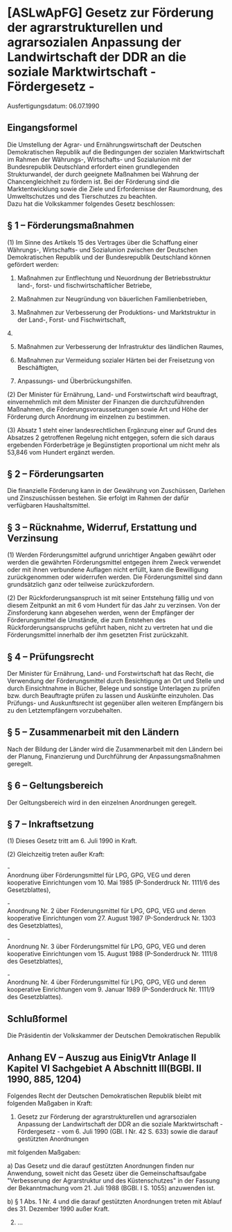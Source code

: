 # [ASLwApFG] Gesetz zur Förderung der agrarstrukturellen und agrarsozialen Anpassung der Landwirtschaft der DDR an die soziale Marktwirtschaft - Fördergesetz -

Ausfertigungsdatum: 06.07.1990

 

## Eingangsformel

Die Umstellung der Agrar- und Ernährungswirtschaft der Deutschen Demokratischen Republik auf die Bedingungen der sozialen Marktwirtschaft im Rahmen der Währungs-, Wirtschafts- und Sozialunion mit der Bundesrepublik Deutschland erfordert einen grundlegenden Strukturwandel, der durch geeignete Maßnahmen bei Wahrung der Chancengleichheit zu fördern ist. Bei der Förderung sind die Marktentwicklung sowie die Ziele und Erfordernisse der Raumordnung, des Umweltschutzes und des Tierschutzes zu beachten.  
Dazu hat die Volkskammer folgendes Gesetz beschlossen:


## § 1 – Förderungsmaßnahmen

(1) Im Sinne des Artikels 15 des Vertrages über die Schaffung einer Währungs-, Wirtschafts- und Sozialunion zwischen der Deutschen Demokratischen Republik und der Bundesrepublik Deutschland können gefördert werden:

1. Maßnahmen zur Entflechtung und Neuordnung der Betriebsstruktur land-, forst- und fischwirtschaftlicher Betriebe,

2. Maßnahmen zur Neugründung von bäuerlichen Familienbetrieben,

3. Maßnahmen zur Verbesserung der Produktions- und Marktstruktur in der Land-, Forst- und Fischwirtschaft,

4\.

5. Maßnahmen zur Verbesserung der Infrastruktur des ländlichen Raumes,

6. Maßnahmen zur Vermeidung sozialer Härten bei der Freisetzung von Beschäftigten,

7. Anpassungs- und Überbrückungshilfen.

(2) Der Minister für Ernährung, Land- und Forstwirtschaft wird beauftragt, einvernehmlich mit dem Minister der Finanzen die durchzuführenden Maßnahmen, die Förderungsvoraussetzungen sowie Art und Höhe der Förderung durch Anordnung im einzelnen zu bestimmen.

(3) Absatz 1 steht einer landesrechtlichen Ergänzung einer auf Grund des Absatzes 2 getroffenen Regelung nicht entgegen, sofern die sich daraus ergebenden Förderbeträge je Begünstigten proportional um nicht mehr als 53,846 vom Hundert ergänzt werden.


## § 2 – Förderungsarten

Die finanzielle Förderung kann in der Gewährung von Zuschüssen, Darlehen und Zinszuschüssen bestehen. Sie erfolgt im Rahmen der dafür verfügbaren Haushaltsmittel.


## § 3 – Rücknahme, Widerruf, Erstattung und Verzinsung

(1) Werden Förderungsmittel aufgrund unrichtiger Angaben gewährt oder werden die gewährten Förderungsmittel entgegen ihrem Zweck verwendet oder mit ihnen verbundene Auflagen nicht erfüllt, kann die Bewilligung zurückgenommen oder widerrufen werden. Die Förderungsmittel sind dann grundsätzlich ganz oder teilweise zurückzufordern.

(2) Der Rückforderungsanspruch ist mit seiner Entstehung fällig und von diesem Zeitpunkt an mit 6 vom Hundert für das Jahr zu verzinsen. Von der Zinsforderung kann abgesehen werden, wenn der Empfänger der Förderungsmittel die Umstände, die zum Entstehen des Rückforderungsanspruchs geführt haben, nicht zu vertreten hat und die Förderungsmittel innerhalb der ihm gesetzten Frist zurückzahlt.


## § 4 – Prüfungsrecht

Der Minister für Ernährung, Land- und Forstwirtschaft hat das Recht, die Verwendung der Förderungsmittel durch Besichtigung an Ort und Stelle und durch Einsichtnahme in Bücher, Belege und sonstige Unterlagen zu prüfen bzw. durch Beauftragte prüfen zu lassen und Auskünfte einzuholen. Das Prüfungs- und Auskunftsrecht ist gegenüber allen weiteren Empfängern bis zu den Letztempfängern vorzubehalten.


## § 5 – Zusammenarbeit mit den Ländern

Nach der Bildung der Länder wird die Zusammenarbeit mit den Ländern bei der Planung, Finanzierung und Durchführung der Anpassungsmaßnahmen geregelt.


## § 6 – Geltungsbereich

Der Geltungsbereich wird in den einzelnen Anordnungen geregelt.


## § 7 – Inkraftsetzung

(1) Dieses Gesetz tritt am 6. Juli 1990 in Kraft.

(2) Gleichzeitig treten außer Kraft:

\-  
Anordnung über Förderungsmittel für LPG, GPG, VEG und deren kooperative Einrichtungen vom 10. Mai 1985 (P-Sonderdruck Nr. 1111/6 des Gesetzblattes),

\-  
Anordnung Nr. 2 über Förderungsmittel für LPG, GPG, VEG und deren kooperative Einrichtungen vom 27. August 1987 (P-Sonderdruck Nr. 1303 des Gesetzblattes),

\-  
Anordnung Nr. 3 über Förderungsmittel für LPG, GPG, VEG und deren kooperative Einrichtungen vom 15. August 1988 (P-Sonderdruck Nr. 1111/8 des Gesetzblattes),

\-  
Anordnung Nr. 4 über Förderungsmittel für LPG, GPG, VEG und deren kooperative Einrichtungen vom 9. Januar 1989 (P-Sonderdruck Nr. 1111/9 des Gesetzblattes).


## Schlußformel

Die Präsidentin der Volkskammer der Deutschen Demokratischen Republik


## Anhang EV – Auszug aus EinigVtr Anlage II Kapitel VI Sachgebiet A Abschnitt III(BGBl. II 1990, 885, 1204)

Folgendes Recht der Deutschen Demokratischen Republik bleibt mit folgenden Maßgaben in Kraft:

1. Gesetz zur Förderung der agrarstrukturellen und agrarsozialen Anpassung der Landwirtschaft der DDR an die soziale Marktwirtschaft - Fördergesetz - vom 6. Juli 1990 (GBl. I Nr. 42 S. 633) sowie die darauf gestützten Anordnungen

mit folgenden Maßgaben:

a) Das Gesetz und die darauf gestützten Anordnungen finden nur Anwendung, soweit nicht das Gesetz über die Gemeinschaftsaufgabe "Verbesserung der Agrarstruktur und des Küstenschutzes" in der Fassung der Bekanntmachung vom 21. Juli 1988 (BGBl. I S. 1055) anzuwenden ist.

b) § 1 Abs. 1 Nr. 4 und die darauf gestützten Anordnungen treten mit Ablauf des 31. Dezember 1990 außer Kraft.

2. ...
